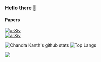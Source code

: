 ### Hello there 👋 

#### Papers
[![arXiv](https://img.shields.io/badge/arXiv-1907.03702-b31b1b.svg)](https://arxiv.org/abs/1907.03702) <br>
[![arXiv](https://img.shields.io/badge/arXiv-1906.08139-b31b1b.svg)](https://arxiv.org/abs/1906.08139) <br>

![Chandra Kanth's github stats](https://github-readme-stats.vercel.app/api?username=ck090&show_icons=true&hide=contribs&count_private=true&theme=algolia)
![Top Langs](https://github-readme-stats.vercel.app/api/top-langs/?username=ck090&layout=compact&theme=algolia&card_width=445&langs_count=8)

![](https://visitor-badge.glitch.me/badge?page_id=ck090)
